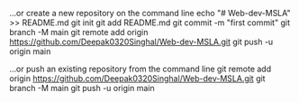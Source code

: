 …or create a new repository on the command line
echo "# Web-dev-MSLA" >> README.md
git init
git add README.md
git commit -m "first commit"
git branch -M main
git remote add origin https://github.com/Deepak0320Singhal/Web-dev-MSLA.git
git push -u origin main



…or push an existing repository from the command line
git remote add origin https://github.com/Deepak0320Singhal/Web-dev-MSLA.git
git branch -M main
git push -u origin main